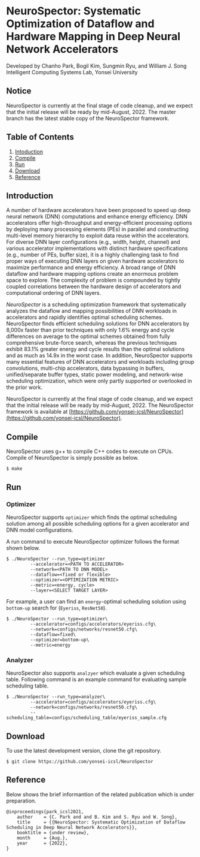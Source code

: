 # NeuroSpector: Systematic Optimization of Dataflow and Hardware Mapping in Deep Neural Network Accelerators
Developed by Chanho Park, Bogil Kim, Sungmin Ryu, and William J. Song\
Intelligent Computing Systems Lab, Yonsei University

## Notice
NeuroSpector is currently at the final stage of code cleanup, and we expect that the initial release will be ready by mid-August, 2022. The master branch has the latest stable copy of the NeuroSpector framework.

## Table of Contents
1. [Intoduction](#introduction)
2. [Compile](#compile)
3. [Run](#run)
4. [Download](#download)
5. [Reference](#reference)

## Introduction
A number of hardware accelerators have been proposed to speed up deep neural network (DNN) computations and enhance energy efficiency. DNN accelerators offer high-throughput and energy-efficient processing options by deploying many processing elements (PEs) in parallel and constructing multi-level memory hierarchy to exploit data reuse within the accelerators. For diverse DNN layer configurations (e.g., width, height, channel) and various accelerator implementations with distinct hardware specifications (e.g., number of PEs, buffer size), it is a highly challenging task to find proper ways of executing DNN layers on given hardware accelerators to maximize performance and energy efficiency. A broad range of DNN dataflow and hardware mapping options create an enormous problem space to explore. The complexity of problem is compounded by tightly coupled correlations between the hardware design of accelerators and computational ordering of DNN layers.

_NeuroSpector_ is a scheduling optimization framework that systematically analyzes the dataflow and mapping possibilities of DNN workloads in accelerators and rapidly identifies optimal scheduling schemes. NeuroSpector finds efficient scheduling solutions for DNN accelerators by 8,000x faster than prior techniques with only 1.6% energy and cycle differences on average to the optimal schemes obtained from fully comprehensive brute-force search, whereas the previous techniques exhibit 83.1% greater energy and cycle results than the optimal solutions and as much as 14.9x in the worst case. In addition, NeuroSpector supports many essential features of DNN accelerators and workloads including group convolutions, multi-chip accelerators, data bypassing in buffers, unified/separate buffer types, static power modeling, and network-wise scheduling optimization, which were only partly supported or overlooked in the prior work.

NeuroSpector is currently at the final stage of code cleanup, and we expect that the initial release will be ready by mid-August, 2022. The NeuroSpector framework is available at [https://github.com/yonsei-icsl/NeuroSpector](https://github.com/yonsei-icsl/NeuroSpector).

## Compile
NeuroSpector uses g++ to compile C++ codes to execute on CPUs. Compile of NeuroSpector is simply possible as below.

	$ make

## Run
### Optimizer
NeuroSpector supports `optimizer` which finds the optimal scheduling solution among all possible scheduling options for a given accelerator and DNN model configurations.  

A run command to execute NeuroSpector optimizer follows the format shown below.

	$ ./NeuroSpector --run_type=optimizer 
			 --accelerator=<PATH TO ACCELERATOR> 
			 --network=<PATH TO DNN MODEL> 
			 --dataflow=<fixed or flexible> 
			 --optimizer=<OPTIMIZATION METRIC> 
			 --metric=<energy, cycle> 
			 --layer=<SELECT TARGET LAYER>

For example, a user can find  an `energy`-optimal scheduling solution using `bottom-up` search for (`Eyeriss`, `ResNet50`).

	$ ./NeuroSpector --run_type=optimizer\
			 --accelerator=configs/accelerators/eyeriss.cfg\
			 --network=configs/networks/resnet50.cfg\
			 --dataflow=fixed\
			 --optimizer=bottom-up\
			 --metric=energy

### Analyzer
NeuroSpector also supports `analzyer` which evaluate a given scheduling table.
Following command is an example command for evaluating sample scheduling table.

	$ ./NeuroSpector --run_type=analyzer\
			 --accelerator=configs/accelerators/eyeriss.cfg\
			 --network=configs/networks/resnet50.cfg\
			 --scheduling_table=configs/scheduling_table/eyeriss_sample.cfg


## Download
To use the latest development version, clone the git repository.

	$ git clone https://github.com/yonsei-icsl/NeuroSpector

## Reference
Below shows the brief informantion of the related publication which is under preparation.

	@inproceedings{park_icsl2021,
	    author    = {C. Park and and B. Kim and S. Ryu and W. Song},
	    title     = {{NeuroSpector: Systematic Optimization of Dataflow Scheduling in Deep Neural Network Accelerators}},
	    booktitle = {under review},
	    month     = {Aug.},
	    year      = {2022},
	}
